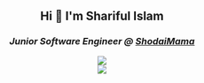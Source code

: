 
<h2 align="center">Hi 👋 I'm Shariful Islam</h2>

<h3><p align = "center"><em>Junior Software Engineer @ <a href="https://shodaimama.com/">ShodaiMama</a></br>

<!-- ![Sharif's GitHub stats](https://github-readme-stats.vercel.app/api?username=whoissharif&show_icons=true&theme=react&count_private=true&hide=stars,prs,contribs)

[![Top Langs](https://github-readme-stats.vercel.app/api/top-langs/?username=whoissharif&theme=react&langs_count=8&layout=compact)](https://github.com/anuraghazra/github-readme-stats) -->
<div align="center" desplay="flex">
  <a href="https://github.com/whoissharif">
   <img algin="center" src="https://github-readme-stats.vercel.app/api?username=whoissharif&show_icons=true&&theme=react&count_private=true&include_all_commits=true&hide_border=true&hide=stars,prs,contribs"/>
  </a>
<br>
  <!-- ###  Language Stats -->
  <a href="https://github.com/whoissharif">

  <img align="center" src="https://github-readme-stats.vercel.app/api/top-langs/?username=whoissharif&theme=react&layout=compact&hide_border=true&langs_count=8&hide=html,css" />
  </a>
</div>

<!--
**whoissharif/whoissharif** is a ✨ _special_ ✨ repository because its `README.md` (this file) appears on your GitHub profile.

Here are some ideas to get you started:

- 🔭 I’m currently working on ...
- 🌱 I’m currently learning ...
- 👯 I’m looking to collaborate on ...
- 🤔 I’m looking for help with ...
- 💬 Ask me about ...
- 📫 How to reach me: ...
- 😄 Pronouns: ...
- ⚡ Fun fact: ...
-->
